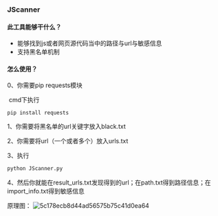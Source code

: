 ### JScanner

#### 此工具能够干什么？

- 能够找到js或者网页源代码当中的路径与url与敏感信息
- 支持黑名单机制

#### 怎么使用？

0、你需要pip requests模块

​	    cmd下执行

```
pip install requests
```

1、你需要将黑名单的url关键字放入black.txt

2、你需要将url（一个或者多个）放入urls.txt

3、执行

```python
python JScanner.py
```

4、然后你就能在result_urls.txt发现得到的url；在path.txt得到路径信息；在import_info.txt得到敏感信息

原理图：
![5c178ecb8d44ad56575b75c41d0ea64](https://user-images.githubusercontent.com/60973265/226113207-886ebd0b-b84e-400f-a073-dca5ce2f4f24.jpg)
